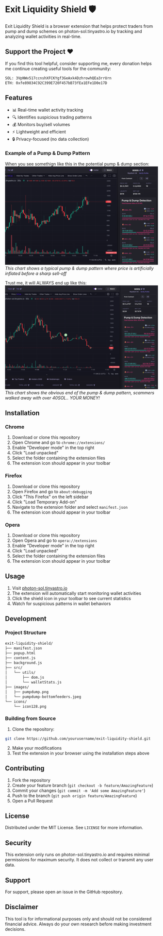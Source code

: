 # Exit Liquidity Shield 🛡️

Exit Liquidity Shield is a browser extension that helps protect traders from pump and dump schemes on photon-sol.tinyastro.io by tracking and analyzing wallet activities in real-time.

## Support the Project ❤️

If you find this tool helpful, consider supporting me, every donation helps me continue creating useful tools for the community:

```
SOL: 3VpNWv517ccnshXFCKYgf3GeAxk4DzhrowhQEa3rrUrn
ETH: 0xfe89834C92C399E720F457bB73fEa1EFe1D0e17D
```

## Features

- 📊 Real-time wallet activity tracking
- 🔍 Identifies suspicious trading patterns
- 💰 Monitors buy/sell volumes
- ⚡ Lightweight and efficient
- 🔒 Privacy-focused (no data collection)

### Example of a Pump & Dump Pattern

When you see somethign like this in the potential pump & dump section:
![Pump and Dump Example](images/pumpdump.png)
_This chart shows a typical pump & dump pattern where price is artificially inflated before a sharp sell-off_

Trust me, it will ALWAYS end up like this:
![Pump and Dump Example](images/pumpdump-final.png)
_This chart shows the obvious end of the pump & dump pattern, scammers walked away with over 40SOL.. YOUR MONEY!_

## Installation

### Chrome

1. Download or clone this repository
2. Open Chrome and go to `chrome://extensions/`
3. Enable "Developer mode" in the top right
4. Click "Load unpacked"
5. Select the folder containing the extension files
6. The extension icon should appear in your toolbar

### Firefox

1. Download or clone this repository
2. Open Firefox and go to `about:debugging`
3. Click "This Firefox" on the left sidebar
4. Click "Load Temporary Add-on"
5. Navigate to the extension folder and select `manifest.json`
6. The extension icon should appear in your toolbar

### Opera

1. Download or clone this repository
2. Open Opera and go to `opera://extensions`
3. Enable "Developer mode" in the top right
4. Click "Load unpacked"
5. Select the folder containing the extension files
6. The extension icon should appear in your toolbar

## Usage

1. Visit [photon-sol.tinyastro.io](https://photon-sol.tinyastro.io/)
2. The extension will automatically start monitoring wallet activities
3. Click the shield icon in your toolbar to see current statistics
4. Watch for suspicious patterns in wallet behaviors

## Development

### Project Structure

```
exit-liquidity-shield/
├── manifest.json
├── popup.html
├── content.js
├── background.js
├── src/
│   └── utils/
│       ├── dom.js
│       └── walletStats.js
├── images/
│   ├── pumpdump.png
│   └── pumpdump-bottomfeeders.jpeg
└── icons/
    └── icon128.png
```

### Building from Source

1. Clone the repository:

```bash
git clone https://github.com/yourusername/exit-liquidity-shield.git
```

2. Make your modifications
3. Test the extension in your browser using the installation steps above

## Contributing

1. Fork the repository
2. Create your feature branch (`git checkout -b feature/AmazingFeature`)
3. Commit your changes (`git commit -m 'Add some AmazingFeature'`)
4. Push to the branch (`git push origin feature/AmazingFeature`)
5. Open a Pull Request

## License

Distributed under the MIT License. See `LICENSE` for more information.

## Security

This extension only runs on photon-sol.tinyastro.io and requires minimal permissions for maximum security. It does not collect or transmit any user data.

## Support

For support, please open an issue in the GitHub repository.

## Disclaimer

This tool is for informational purposes only and should not be considered financial advice. Always do your own research before making investment decisions.
